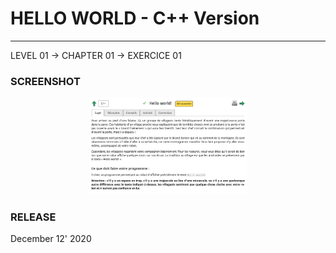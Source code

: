 # HELLO WORLD - C++ Version
---

LEVEL 01 -> CHAPTER 01 -> EXERCICE 01

### **SCREENSHOT**

<div align="center">
    <img
        src="https://github.com/Ayckinn/CPP/blob/main/FRANCE_IOI/LEVEL_01/Chapter_01/01_Hello_World/hello.png"
        alt="DEMO"
        style="width:50%">
</div>

### **RELEASE**

December 12' 2020